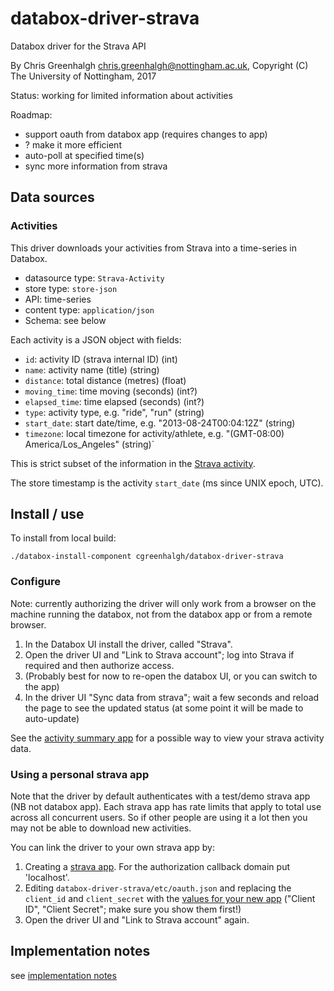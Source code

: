 # databox-driver-strava

Databox driver for the Strava API

By Chris Greenhalgh <chris.greenhalgh@nottingham.ac.uk>,
Copyright (C) The University of Nottingham, 2017

Status: working for limited information about activities 

Roadmap:
- support oauth from databox app (requires changes to app)
- ? make it more efficient
- auto-poll at specified time(s)
- sync more information from strava

## Data sources

### Activities

This driver downloads your activities from Strava into a time-series in Databox. 
- datasource type: `Strava-Activity`
- store type: `store-json`
- API: time-series
- content type: `application/json`
- Schema: see below

Each activity is a JSON object with fields:
- `id`: activity ID (strava internal ID) (int) 
- `name`: activity name (title) (string)
- `distance`: total distance (metres) (float)
- `moving_time`: time moving (seconds) (int?)
- `elapsed_time`: time elapsed (seconds) (int?)
- `type`: activity type, e.g. "ride", "run" (string)
- `start_date`: start date/time, e.g. "2013-08-24T00:04:12Z" (string)
- `timezone`: local timezone for activity/athlete, e.g. "(GMT-08:00) America/Los_Angeles" (string)`

This is strict subset of the information in the [Strava activity](http://strava.github.io/api/v3/activities/).

The store timestamp is the activity `start_date` (ms since UNIX epoch, UTC).

## Install / use

To install from local build:
```
./databox-install-component cgreenhalgh/databox-driver-strava
```

### Configure

Note: currently authorizing the driver will only work from a browser on the machine running the databox, not from the databox app or from a remote browser.

1. In the Databox UI install the driver, called "Strava". 
1. Open the driver UI and "Link to Strava account"; log into Strava if required and then authorize access.
1. (Probably best for now to re-open the databox UI, or you can switch to the app)
1. In the driver UI "Sync data from strava"; wait a few seconds and reload the page to see the updated status (at some point it will be made to auto-update)

See the [activity summary app](https://github.com/cgreenhalgh/databox-app-activity-summary) for a possible way to view your strava activity data.

### Using a personal strava app

Note that the driver by default authenticates with a test/demo strava 
app (NB not databox app). Each strava app has rate limits that apply 
to total use across all concurrent users. So if other people are using
it a lot then you may not be able to download new activities.

You can link the driver to your own strava app by:

1. Creating a [strava app](https://www.strava.com/settings/api). For the authorization callback domain put 'localhost'.
1. Editing `databox-driver-strava/etc/oauth.json` and replacing the `client_id` and `client_secret` with the [values for your new app](https://www.strava.com/settings/api) ("Client ID", "Client Secret"; make sure you show them first!)
1. Open the driver UI and "Link to Strava account" again.

## Implementation notes

see [implementation notes](docs/implementation-notes.md)
